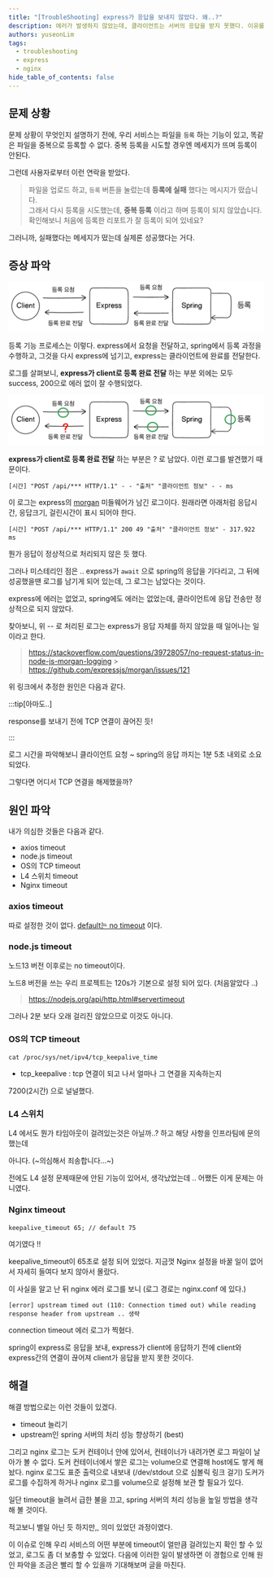 ```yaml
---
title: "[TroubleShooting] express가 응답을 보내지 않았다. 왜..?"
description: 에러가 발생하지 않았는데, 클라이언트는 서버의 응답을 받지 못했다. 이유를 찾아보자 !
authors: yuseonLim
tags:
  - troubleshooting
  - express
  - nginx
hide_table_of_contents: false
---
```


## 문제 상황

문제 상황이 무엇인지 설명하기 전에, 우리 서비스는 파일을 `등록` 하는 기능이 있고, 똑같은 파일을 중복으로 등록할 수 없다. 중복 등록을 시도할 경우엔 메세지가 뜨며 등록이 안된다.

그런데 사용자로부터 이런 연락을 받았다.

> 파일을 업로드 하고, `등록` 버튼을 눌렀는데 **등록에 실패** 했다는 메시지가 떴습니다.<br/>
> 그래서 다시 등록을 시도했는데, **중복 등록** 이라고 하며 등록이 되지 않았습니다. <br/>
> 확인해보니 처음에 등록한 리포트가 잘 등록이 되어 있네요?

그러니까, 실패했다는 메세지가 떴는데 실제론 성공했다는 거다.

## 증상 파악

![](../static/img/post-img/diagram1.png)

등록 기능 프로세스는 이렇다. express에서 요청을 전달하고, spring에서 등록 과정을 수행하고, 그것을 다시 express에 넘기고, express는 클라이언트에 완료를 전달한다.

로그를 살펴보니, **express가 client로 등록 완료 전달** 하는 부분 외에는 모두 success, 200으로 에러 없이 잘 수행되었다.

![](../static/img/post-img/diagram2.png)

**express가 client로 등록 완료 전달** 하는 부분은 ? 로 남았다. 이런 로그를 발견했기 때문이다.

```
[시간] "POST /api/*** HTTP/1.1" - - "출처" "클라이언트 정보" - - ms
```

이 로그는 express의 [morgan](https://expressjs.com/en/resources/middleware/morgan.html) 미들웨어가 남긴 로그이다. 원래라면 아래처럼 응답시간, 응답크기, 걸린시간이 표시 되어야 한다.

```
[시간] "POST /api/*** HTTP/1.1" 200 49 "출처" "클라이언트 정보" - 317.922 ms
```

뭔가 응답이 정상적으로 처리되지 않은 듯 했다.

그러나 미스테리인 점은 .. express가 `await` 으로 spring의 응답을 기다리고, 그 뒤에 성공했을땐 로그를 남기게 되어 있는데, 그 로그는 남았다는 것이다.

express에 에러는 없었고, spring에도 에러는 없었는데, 클라이언트에 응답 전송만 정상적으로 되지 않았다.

찾아보니, 위 -- 로 처리된 로그는 express가 응답 자체를 하지 않았을 때 일어나는 일이라고 한다.

> https://stackoverflow.com/questions/39728057/no-request-status-in-node-js-morgan-logging > https://github.com/expressjs/morgan/issues/121

위 링크에서 추정한 원인은 다음과 같다.

:::tip[아마도..]

response를 보내기 전에 TCP 연결이 끊어진 듯!

:::

로그 시간을 파악해보니 클라이언트 요청 ~ spring의 응답 까지는 1분 5초 내외로 소요되었다.

그렇다면 어디서 TCP 연결을 해제했을까?

## 원인 파악

내가 의심한 것들은 다음과 같다.

- axios timeout
- node.js timeout
- OS의 TCP timeout
- L4 스위치 timeout
- Nginx timeout

### axios timeout

따로 설정한 것이 없다. [default는 no timeout](https://github.com/axios/axios/blob/main/README.md#request-config) 이다.

### node.js timeout

노드13 버전 이후로는 no timeout이다.

노드8 버전을 쓰는 우리 프로젝트는 120s가 기본으로 설정 되어 있다. (처음알았다 ..)

> https://nodejs.org/api/http.html#servertimeout

그러나 2분 보다 오래 걸리진 않았으므로 이것도 아니다.

### OS의 TCP timeout

```
cat /proc/sys/net/ipv4/tcp_keepalive_time
```

- tcp_keepalive : tcp 연결이 되고 나서 얼마나 그 연결을 지속하는지

7200(2시간) 으로 널널했다.

### L4 스위치

L4 에서도 뭔가 타임아웃이 걸려있는것은 아닐까..? 하고 해당 사항을 인프라팀에 문의했는데

아니다. (~의심해서 죄송합니다...~)

전에도 L4 설정 문제때문에 안된 기능이 있어서, 생각났었는데 .. 어쨌든 이게 문제는 아니였다.

### Nginx timeout

```nginx title="/etc/nginx/nginx.conf"
keepalive_timeout 65; // default 75
```

여기였다 !!

keepalive_timeout이 65초로 설정 되어 있었다. 지금껏 Nginx 설정을 바꿀 일이 없어서 자세히 들여다 보지 않아서 몰랐다.

이 사실을 알고 난 뒤 nginx 에러 로그를 보니 (로그 경로는 nginx.conf 에 있다.)

```text title="error.log"
[error] upstream timed out (110: Connection timed out) while reading response header from upstream .. 생략
```

connection timeout 에러 로그가 찍혔다.

spring이 express로 응답을 보내, express가 client에 응답하기 전에 client와 express간의 연결이 끊어져 client가 응답을 받지 못한 것이다.

## 해결

해결 방법으로는 이런 것들이 있겠다.

- timeout 늘리기
- upstream인 spring 서버의 처리 성능 향상하기 (best)

그리고 nginx 로그는 도커 컨테이너 안에 있어서, 컨테이너가 내려가면 로그 파일이 날아가 볼 수 없다.
도커 컨테이너에서 쌓은 로그는 volume으로 연결해 host에도 쌓게 해놨다. nginx 로그도 표준 출력으로 내보내 (/dev/stdout 으로 심볼릭 링크 걸기) 도커가 로그를 수집하게 하거나 nginx 로그를 volume으로 설정해 보관 할 필요가 있다.

일단 timeout을 늘려서 급한 불을 끄고, spring 서버의 처리 성능을 높일 방법을 생각 해 볼 것이다.

적고보니 별일 아닌 듯 하지만,, 의미 있었던 과정이였다.

이 이슈로 인해 우리 서비스의 어떤 부분에 timeout이 얼만큼 걸려있는지 확인 할 수 있었고, 로그도 좀 더 보충할 수 있었다. 다음에 이러한 일이 발생하면 이 경험으로 인해 원인 파악을 조금은 빨리 할 수 있을까 기대해보며 글을 마친다.
